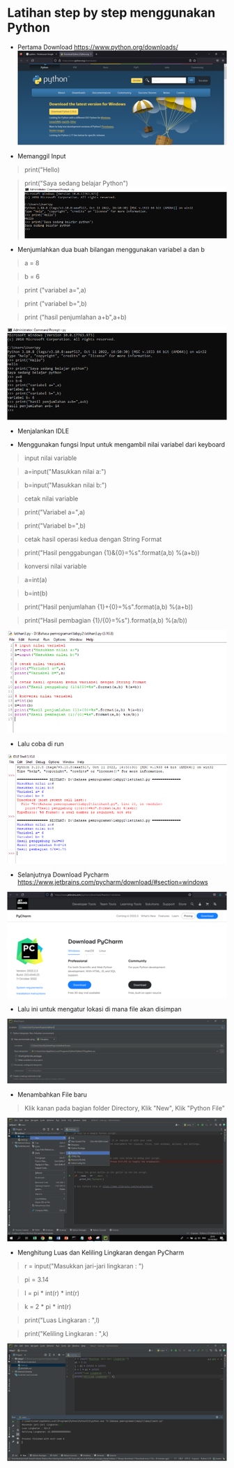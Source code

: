 # Latihan step by step menggunakan Python

- Pertama Download https://www.python.org/downloads/
![Gambar](Gambar/1-1.PNG)

- Memanggil Input
> print("Hello)

> print("Saya sedang belajar Python")
![Gambar](Gambar/2-1.PNG)

- Menjumlahkan dua buah bilangan menggunakan variabel a dan b
> a = 8

> b = 6

> print ("variabel a=",a)

> print ("variabel b=",b)

> print ("hasil penjumlahan a+b",a+b)

![Gambar](Gambar/3-1.PNG)

- Menjalankan IDLE

- Menggunakan fungsi Input untuk mengambil nilai variabel dari keyboard
 >input nilai variable

> a=input("Masukkan nilai a:")

> b=input("Masukkan nilai b:")

> cetak nilai variable

> print("Variabel a=",a)

> print("Variabel b=",b)

> cetak hasil operasi kedua dengan String Format
    
> print("Hasil penggabungan {1}&{0}=%s".format(a,b) %(a+b))

>konversi nilai variable

>a=int(a)

>b=int(b)

>print("Hasil penjumlahan {1}+{0}=%s".format(a,b) %(a+b))

>print("Hasil pembagian {1}/{0}=%s").format(a,b) %(a/b))

![Gambar](Gambar/4-1.PNG)

- Lalu coba di run

![Gambar](Gambar/5-1.PNG)

- Selanjutnya Download Pycharm https://www.jetbrains.com/pycharm/download/#section=windows

![Gambar](Gambar/6-1.PNG)

- Lalu ini untuk mengatur lokasi di mana file akan disimpan

![Gambar](Gambar/7-1.PNG)

- Menambahkan File baru
> Klik kanan pada bagian folder Directory, Klik "New", Klik "Python File"

![Gambar](Gambar/8-1.PNG)

- Menghitung Luas dan Keliling Lingkaran dengan PyCharm

>r = input("Masukkan jari-jari lingkaran : ")

>pi = 3.14

>l = pi * int(r) * int(r)

>k = 2 * pi * int(r)

>print("Luas Lingkaran : ",l)

>print("Keliling Lingkaran : ",k)

![Gambar](Gambar/9-1.PNG)
